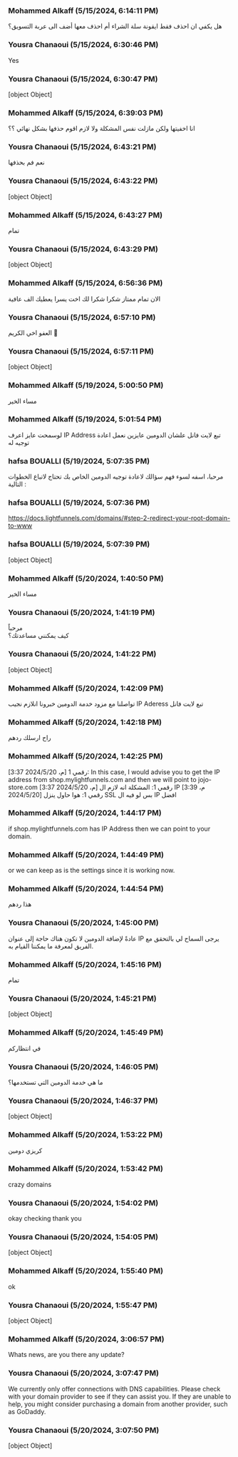 ### Mohammed Alkaff (5/15/2024, 6:14:11 PM)

هل يكفي ان احذف فقط ايقونة سلة الشراء أم احذف معها أضف الى عربة التسويق؟

### Yousra Chanaoui (5/15/2024, 6:30:46 PM)

Yes

### Yousra Chanaoui (5/15/2024, 6:30:47 PM)

[object Object]

### Mohammed Alkaff (5/15/2024, 6:39:03 PM)

انا اخفيتها ولكن مازلت نفس المشكلة ولا لازم اقوم حذفها بشكل نهائي ؟؟

### Yousra Chanaoui (5/15/2024, 6:43:21 PM)

نعم فم بحذفها

### Yousra Chanaoui (5/15/2024, 6:43:22 PM)

[object Object]

### Mohammed Alkaff (5/15/2024, 6:43:27 PM)

تمام

### Yousra Chanaoui (5/15/2024, 6:43:29 PM)

[object Object]

### Mohammed Alkaff (5/15/2024, 6:56:36 PM)

الان تمام ممتاز شكرا شكرا لك اخت يسرا يعطيك الف عافية

### Yousra Chanaoui (5/15/2024, 6:57:10 PM)

 العفو اخي الكريم 🙏

### Yousra Chanaoui (5/15/2024, 6:57:11 PM)

[object Object]

### Mohammed Alkaff (5/19/2024, 5:00:50 PM)

مساء الخير

### Mohammed Alkaff (5/19/2024, 5:01:54 PM)

لوسمحت عايز اعرف IP Address تبع لايت فانل علشان الدومين عايزين نعمل اعادة توجيه  له

### hafsa BOUALLI (5/19/2024, 5:07:35 PM)

مرحبا، 
اسفه لسوء فهم سؤالك لاعادة توجيه الدومين الخاص بك تحتاج لاتباع الخطوات التالية :

### hafsa BOUALLI (5/19/2024, 5:07:36 PM)

https://docs.lightfunnels.com/domains/#step-2-redirect-your-root-domain-to-www

### hafsa BOUALLI (5/19/2024, 5:07:39 PM)

[object Object]

### Mohammed Alkaff (5/20/2024, 1:40:50 PM)

مساء الخير

### Yousra Chanaoui (5/20/2024, 1:41:19 PM)

مرحباً  
كيف يمكنني مساعدتك؟

### Yousra Chanaoui (5/20/2024, 1:41:22 PM)

[object Object]

### Mohammed Alkaff (5/20/2024, 1:42:09 PM)

تواصلنا مع مزود خدمة الدومين خبرونا انلازم نجيب IP Aderess تبع لايت فانل

### Mohammed Alkaff (5/20/2024, 1:42:18 PM)

راح ارسلك ردهم

### Mohammed Alkaff (5/20/2024, 1:42:25 PM)

[3:37 م، 2024/5/20] رقمي  1: In this case,  I would advise you to get the IP address from  shop.mylightfunnels.com  and then we will point to  jojo-store.com
[3:37 م، 2024/5/20] رقمي  1: المشكلة انه لازم ال IP
[3:39 م، 2024/5/20] رقمي  1: هوا حاول ينزل SSL بس لو فيه ال IP افضل

### Mohammed Alkaff (5/20/2024, 1:44:17 PM)

if  shop.mylightfunnels.com has IP Address then we can point to your domain.

### Mohammed Alkaff (5/20/2024, 1:44:49 PM)

or we can keep as is the settings since it is working now.

### Mohammed Alkaff (5/20/2024, 1:44:54 PM)

هذا ردهم

### Yousra Chanaoui (5/20/2024, 1:45:00 PM)

عادةً لإضافة الدومين لا تكون هناك حاجة إلى عنوان IP 
يرجى السماح لي بالتحقق مع الفريق لمعرفة ما يمكننا القيام به.

### Mohammed Alkaff (5/20/2024, 1:45:16 PM)

تمام

### Yousra Chanaoui (5/20/2024, 1:45:21 PM)

[object Object]

### Mohammed Alkaff (5/20/2024, 1:45:49 PM)

في انتظاركم

### Yousra Chanaoui (5/20/2024, 1:46:05 PM)

ما هي خدمة الدومين التي تستخدمها؟

### Yousra Chanaoui (5/20/2024, 1:46:37 PM)

[object Object]

### Mohammed Alkaff (5/20/2024, 1:53:22 PM)

كريزي دومين

### Mohammed Alkaff (5/20/2024, 1:53:42 PM)

crazy domains

### Yousra Chanaoui (5/20/2024, 1:54:02 PM)

okay checking thank you

### Yousra Chanaoui (5/20/2024, 1:54:05 PM)

[object Object]

### Mohammed Alkaff (5/20/2024, 1:55:40 PM)

ok

### Yousra Chanaoui (5/20/2024, 1:55:47 PM)

[object Object]

### Mohammed Alkaff (5/20/2024, 3:06:57 PM)

Whats news, are you there any update?

### Yousra Chanaoui (5/20/2024, 3:07:47 PM)

We currently only offer connections with DNS capabilities. Please check with your domain provider to see if they can assist you. If they are unable to help, you might consider purchasing a domain from another provider, such as GoDaddy.

### Yousra Chanaoui (5/20/2024, 3:07:50 PM)

[object Object]

